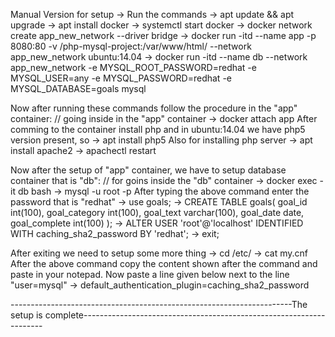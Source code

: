 Manual Version for setup
-> Run the commands
-> apt update && apt upgrade
-> apt install docker
-> systemctl start docker
-> docker network create app_new_network --driver bridge
-> docker run -itd --name app -p 8080:80 -v /php-mysql-project:/var/www/html/ --network app_new_network ubuntu:14.04
-> docker run -itd --name db --network app_new_network -e MYSQL_ROOT_PASSWORD=redhat -e MYSQL_USER=any -e MYSQL_PASSWORD=redhat -e MYSQL_DATABASE=goals mysql


Now after running these commands follow the procedure in the "app" container:
// going inside in the "app" container
-> docker attach app
After comming to the container install php and in ubuntu:14.04 we have php5 version present, so 
-> apt install php5
Also for installing php server
-> apt install apache2
-> apachectl restart


Now after the setup of "app" container, we have to setup database container that is "db":
// for goins inside the "db" container
-> docker exec -it db bash
-> mysql -u root -p
After typing the above command enter the password that is "redhat"
-> use goals;
-> CREATE TABLE goals(
                       goal_id int(100),
                       goal_category int(100),
                       goal_text varchar(100),
                       goal_date date,
                       goal_complete int(100)
                     );
-> ALTER USER 'root'@'localhost' IDENTIFIED WITH caching_sha2_password BY 'redhat';
-> exit;

After exiting we need to setup some more thing
-> cd /etc/
-> cat my.cnf
After the above command copy the content shown after the command and paste in your notepad. Now paste a line given below next to the line "user=mysql"
-> default_authentication_plugin=caching_sha2_password



----------------------------------------------------------------------The setup is complete--------------------------------------------------------------------
